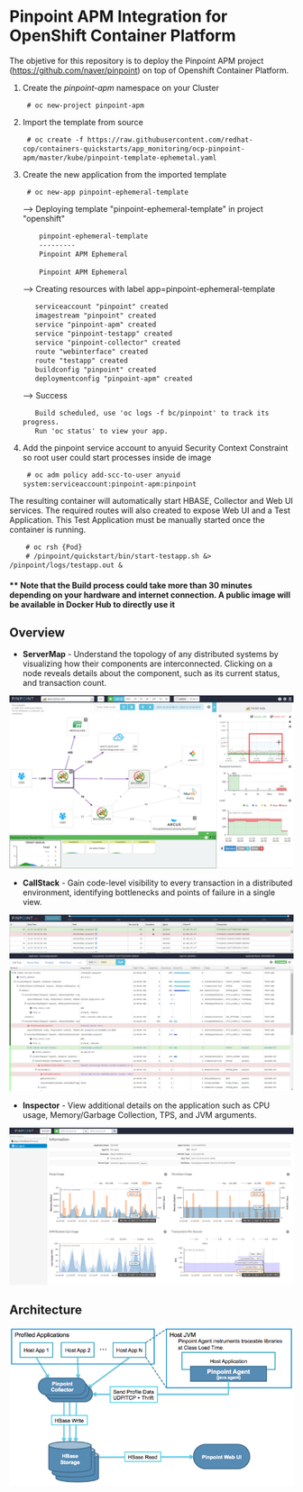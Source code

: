 # Pinpoint APM Integration for OpenShift Container Platform

The objetive for this repository is to deploy the Pinpoint APM project (https://github.com/naver/pinpoint) on top of Openshift Container Platform.

1. Create the *pinpoint-apm* namespace on your Cluster

        # oc new-project pinpoint-apm

2. Import the template from source

        # oc create -f https://raw.githubusercontent.com/redhat-cop/containers-quickstarts/app_monitoring/ocp-pinpoint-apm/master/kube/pinpoint-template-ephemetal.yaml

3. Create the new application from the imported template

        # oc new-app pinpoint-ephemeral-template

      --> Deploying template "pinpoint-ephemeral-template" in project "openshift"

           pinpoint-ephemeral-template
           ---------
           Pinpoint APM Ephemeral

           Pinpoint APM Ephemeral

      --> Creating resources with label app=pinpoint-ephemeral-template

          serviceaccount "pinpoint" created
          imagestream "pinpoint" created
          service "pinpoint-apm" created
          service "pinpoint-testapp" created
          service "pinpoint-collector" created
          route "webinterface" created
          route "testapp" created
          buildconfig "pinpoint" created
          deploymentconfig "pinpoint-apm" created

      --> Success

          Build scheduled, use 'oc logs -f bc/pinpoint' to track its progress.
          Run 'oc status' to view your app.

4. Add the pinpoint service account to anyuid Security Context Constraint so root user could start processes inside de image

        # oc adm policy add-scc-to-user anyuid system:serviceaccount:pinpoint-apm:pinpoint

The resulting container will automatically start HBASE, Collector and Web UI services. The required routes will also created to expose Web UI and a Test Application. This Test Application must be manually started once the container is running.

        # oc rsh {Pod}
        # /pinpoint/quickstart/bin/start-testapp.sh &> /pinpoint/logs/testapp.out &

#### ** Note that the Build process could take more than 30 minutes depending on your hardware and internet connection. A public image will be available in Docker Hub to directly use it


## Overview

* **ServerMap** - Understand the topology of any distributed systems by visualizing how their components are interconnected. Clicking on a node reveals details about the component, such as its current status, and transaction count.

![Server Map](img/ss_server-map.png)

* **CallStack** - Gain code-level visibility to every transaction in a distributed environment, identifying bottlenecks and points of failure in a single view.

![Call Stack](img/ss_call-stack.png)

* **Inspector** - View additional details on the application such as CPU usage, Memory/Garbage Collection, TPS, and JVM arguments.

![Inspector](img/ss_inspector.png)

## Architecture

![Pinpoint Architecture](img/pinpoint-architecture.png)
